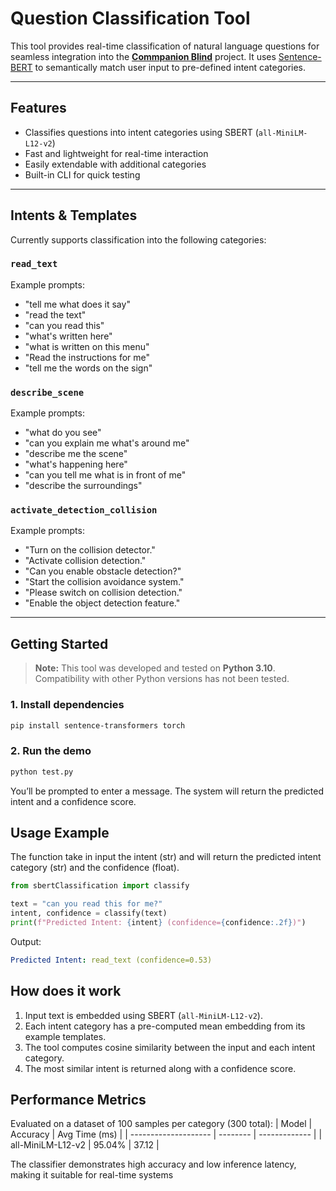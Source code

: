 # Question Classification Tool

This tool provides real-time classification of natural language questions for seamless integration into the [**Commpanion Blind**](https://github.com/julienbltt/commpanion-blind) project. It uses [Sentence-BERT](https://www.sbert.net/) to semantically match user input to pre-defined intent categories.

---

## Features

- Classifies questions into intent categories using SBERT (`all-MiniLM-L12-v2`)
- Fast and lightweight for real-time interaction
- Easily extendable with additional categories
- Built-in CLI for quick testing

---

## Intents & Templates

Currently supports classification into the following categories:

### `read_text`
Example prompts:
- "tell me what does it say"
- "read the text"
- "can you read this"
- "what's written here"
- "what is written on this menu"
- "Read the instructions for me"
- "tell me the words on the sign"

### `describe_scene`
Example prompts:
- "what do you see"
- "can you explain me what's around me"
- "describe me the scene"
- "what's happening here"
- "can you tell me what is in front of me"
- "describe the surroundings"

### `activate_detection_collision`
Example prompts:
- "Turn on the collision detector."
- "Activate collision detection."
- "Can you enable obstacle detection?"
- "Start the collision avoidance system."
- "Please switch on collision detection."
- "Enable the object detection feature."

---

## Getting Started

> **Note:** This tool was developed and tested on **Python 3.10**. Compatibility with other Python versions has not been tested.

### 1. Install dependencies

```bash
pip install sentence-transformers torch
```

### 2. Run the demo

```bash
python test.py
```

You’ll be prompted to enter a message. The system will return the predicted intent and a confidence score.

## Usage Example

The function take in input the intent (str) and will return the predicted intent category (str) and the confidence (float).

```python
from sbertClassification import classify

text = "can you read this for me?"
intent, confidence = classify(text)
print(f"Predicted Intent: {intent} (confidence={confidence:.2f})")
```
Output:
```yaml
Predicted Intent: read_text (confidence=0.53)
```

## How does it work

1) Input text is embedded using SBERT (`all-MiniLM-L12-v2`).
2) Each intent category has a pre-computed mean embedding from its example templates.
3)  The tool computes cosine similarity between the input and each intent category.
4) The most similar intent is returned along with a confidence score.

## Performance Metrics

Evaluated on a dataset of 100 samples per category (300 total):
| Model                | Accuracy | Avg Time (ms) |
| -------------------- | -------- | ------------- |
| all-MiniLM-L12-v2 | 95.04%   | 37.12         |

The classifier demonstrates high accuracy and low inference latency, making it suitable for real-time systems
